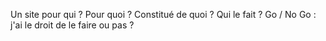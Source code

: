 Un site pour qui ? Pour quoi ? Constitué de quoi ? Qui le fait ?
Go / No Go : j'ai le droit de le faire ou pas ?